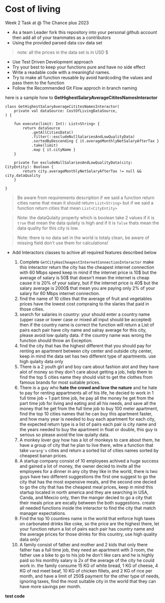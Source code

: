 # Cost of living
Week 2 Task at @ The Chance plus 2023

- As a team Leader fork this repository into your personal github account then add all of your teammates as a contributors
- Using the provided parsed data csv data set
> note: all the prices in the data set is in USD $
- Use Test Driven Development approach 
- Try your best to keep your functions pure and have no side effect
- Write a readable code with a meaningful names.
- Try to make all function reusable by avoid hardcoding the values and pass them to the function
- Follow the Recommended Git Flow approch in branch naming

here is a sample how to **GetHighestSalaryAverageCititesNamesInteractor**
```
class GetHighestSalaryAverageCititesNamesInteractor(
    private val dataSource: CostOfLivingDataSource,
) {

    fun execute(limit: Int): List<String> {
        return dataSource
            .getAllCitiesData()
            .filter(::excludeNullSalariesAndLowQualityData)
            .sortedByDescending { it.averageMonthlyNetSalaryAfterTax }
            .take(limit)
            .map { it.cityName }
    }

    private fun excludeNullSalariesAndLowQualityData(city: CityEntity): Boolean {
        return city.averageMonthlyNetSalaryAfterTax != null && city.dataQuality
    }

}
```

> Be aware from requirements description if we said a function return cities name that mean it should return `List<String>` but if we said a function return cities that mean `List<CityEntity>`

> Note: the dataQulaity property which is boolean take 2 values if it is `true` that mean the data qulaity is high and if it is `false` thats mean the data quality for this city is low.

> Note: there is no data set in the world is totaly clean, be aware of missing field don't use them for calculations!

- Add Interactors classes to achive all required features described below

  1. Complete `GetCityHasCheapestInternetConnectionInteractor` make this interactor return the city has the cheapest internet connection with 60 Mbps speed keep in mind if the internet price is 10$ but the average of salary is 50$ that doesn't mean the internet is cheap cause it is 20% of your salary, but if the internet price is 40$ but the salary average is 2000$ that mean you are paying only 2% of your salary for 60 Mbps internet connection.
  2. find the name of 10 cities that the average of fruit and vegetables prices have the lowest cost compraing to the slaries that paid in those cities.
  3. search for salaries in country: your should enter a country name (upper case or lower case or mixed all input should be accepted) then if the country name is correct the function will return a List of pairs each pair have city name and salray average for this city, please avoid low qulaity data. if the country name was wrong the function should throw an Exception.
  4. find the city that has the highest different that you should pay for renting an apartment between city center and outside city center, keep in mind the data set has two different type of apartments. use high qulaity data only
  5. There is a 2 youth girl and boy care about fashion alot and they have alot of money so they don't care about getting a job, help them to find the top 5 cities name they should visit to get the clothes from famous brands for most suitable prices.
  6. There is a guy who **hate the crowd and love the nature** and he hate to pay for renting appartments all of his life, he decied to work in 1 full time job + 1 part time job, he pay all the money he get from the part time job for living and eating and all his needs, and save all the money that he get from the full time job to buy 100 meter apartment, find the top 10 cities names that he can buy this apartment faster, and how many year is needed to buy each apartment for each city, the expected return type is a list of pairs each pair is city name and the years needed to buy the apartment in float or double, this guy is serious so please avoid the low qulaity data.
  7. A monkey lover guy how has a lot of monkeys to care about them, he have a group of city that he plan to live there, witre a function that take `vararg's` cities and return a sorted list of cities names sorted by cheapest banan prices.
  8. A startup company consist of 10 employees achived a huge success and gained a lot of money, the owner decied to invite all the employees for a dinner in any city they like in the world, there is two guys have two different suggestions the first one suggest to go the city that has the most expensive meals, and the second one decied to go the city that has the cheapest meal prices, keep in mind this startup located in north america and they are searching in USA, Canda, and Mexcio only, then the manger decied to go a city that their meals price are excatly between the both suggestions. create all needed functions inside the interactor to find the city that match manager expectations.
  9. Find the top 10 countires name in the world that enforce high taxes on carbonated drinks like coke, so the price are the highest there, let your function return a list of pairs each pair has country name and the average prices for those drinks for this country, use high quality data only!
  10. A family consist of father and mother and 2 kids that only there father has a full time job, they need an apartment with 3 room, the father use a bike to go to his job he don't like cars and he is highly paid so his monthly salary is 2x of the average of the city he could work in. the family consume 15 KG of white bread, 1 KG of cheese, 4 KG of red meet beaf, 10 KG of chicken fillets, and 2 KG of rice per month, and have a limit of 250$ payment for the other type of needs, ignoring taxes, find the most suitable city in the world that they can have more savings per month.


**test code**
